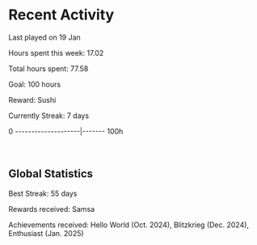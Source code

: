 # Recent Activity
Last played on 19 Jan  

Hours spent this week: 17.02  

Total hours spent: 77.58  

Goal: 100 hours  

Reward: Sushi  

Currently Streak: 7 days 

0 --------------------|------- 100h  
<br><br>

## Global Statistics
Best Streak: 55 days

Rewards received: Samsa

Achievements received: Hello World (Oct. 2024), Blitzkrieg (Dec. 2024), Enthusiast (Jan. 2025)
